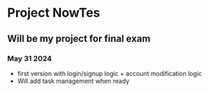 # Project NowTes
## Will be my project for final exam
### May 31 2024
* first version with login/signup logic + account modification logic
* Will add task management when ready
